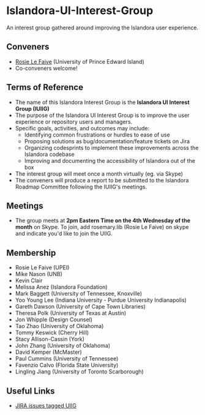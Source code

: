 # Islandora-UI-Interest-Group
An interest group gathered around improving the Islandora user experience.

## Conveners
* [Rosie Le Faive](https://github.com/rosiel) (University of Prince Edward Island)
* Co-conveners welcome!

## Terms of Reference
* The name of this Islandora Interest Group is the **Islandora UI Interest Group (IUIIG)**
* The purpose of the Islandora UI Interest Group is to improve the user experience or repository users and managers.
* Specific goals, activities, and outcomes may include:
  * Identifying common frustrations or hurdles to ease of use
  * Proposing solutions as bug/documentation/feature tickets on Jira 
  * Organizing codesprints to implement these improvements across the Islandora codebase
  * Improving and documenting the accessibility of Islandora out of the box
* The interest group will meet once a month virtually (eg. via Skype)
* The conveners will produce a report to be submitted to the Islandora Roadmap Committee following the IUIIG's meetings.

## Meetings
* The group meets at **2pm Eastern Time on the 4th Wednesday of the month** on Skype. To join, add rosemary.lib (Rosie Le Faive) on skype and indicate you'd like to join the UIIG.

## Membership
* Rosie Le Faive (UPEI)
* Mike Nason (UNB)
* Kevin Clair
* Melissa Anez (Islandora Foundation)
* Mark Baggett (University of Tennessee, Knoxville)
* Yoo Young Lee (Indiana University - Purdue University Indianapolis)
* Gareth Dawson (University of Cape Town Libraries)
* Theresa Polk (University of Texas at Austin)
* Jon Whipple (Design Counsel)
* Tao Zhao (University of Oklahoma)
* Tommy Keswick (Cherry Hill)
* Stacy Allison-Cassin (York)
* John Zhang (University of Oklahoma)
* David Kemper (McMaster)
* Paul Cummins (University of Tennessee)
* Favenzio Calvo (Florida State University)
* Lingling Jiang (University of Toronto Scarborough)

## Useful Links
* [JIRA issues tagged UIIG](https://jira.duraspace.org/issues?jql=project%20%3D%20ISLANDORA%20AND%20status%20%3D%20Open%20AND%20labels%20%3D%20UIIG)
